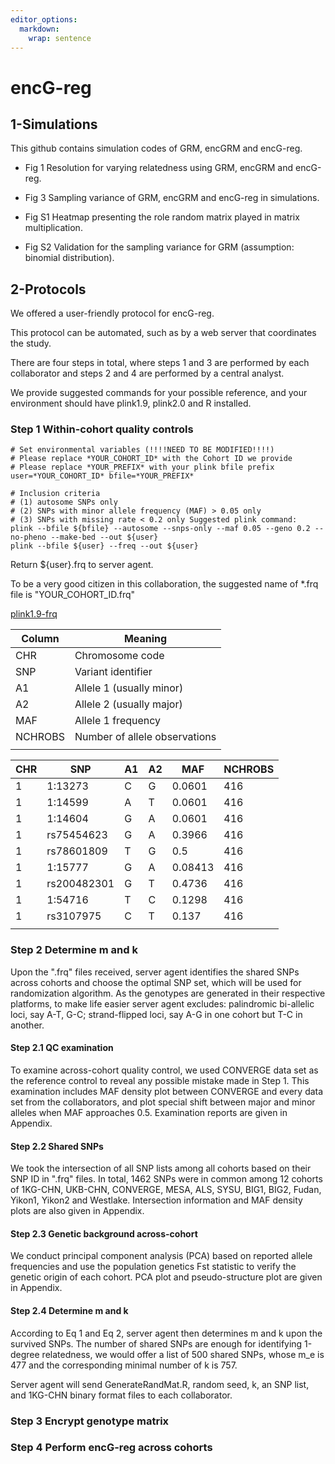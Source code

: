 ```yaml
---
editor_options: 
  markdown: 
    wrap: sentence
---
```


# encG-reg

## 1-Simulations

This github contains simulation codes of GRM, encGRM and encG-reg.

-   Fig 1 Resolution for varying relatedness using GRM, encGRM and encG-reg.

-   Fig 3 Sampling variance of GRM, encGRM and encG-reg in simulations.

-   Fig S1 Heatmap presenting the role random matrix played in matrix multiplication.

-   Fig S2 Validation for the sampling variance for GRM (assumption: binomial distribution).

## 2-Protocols

We offered a user-friendly protocol for encG-reg.

This protocol can be automated, such as by a web server that coordinates the study.

There are four steps in total, where steps 1 and 3 are performed by each collaborator and steps 2 and 4 are performed by a central analyst.

We provide suggested commands for your possible reference, and your environment should have plink1.9, plink2.0 and R installed.

### Step 1 Within-cohort quality controls

``` shell
# Set environmental variables (!!!!NEED TO BE MODIFIED!!!!)
# Please replace *YOUR_COHORT_ID* with the Cohort ID we provide
# Please replace *YOUR_PREFIX* with your plink bfile prefix
user=*YOUR_COHORT_ID* bfile=*YOUR_PREFIX*

# Inclusion criteria
# (1) autosome SNPs only
# (2) SNPs with minor allele frequency (MAF) > 0.05 only
# (3) SNPs with missing rate < 0.2 only Suggested plink command: 
plink --bfile ${bfile} --autosome --snps-only --maf 0.05 --geno 0.2 --no-pheno --make-bed --out ${user}
plink --bfile ${user} --freq --out ${user}
```

Return \${user}.frq to server agent.

To be a very good citizen in this collaboration, the suggested name of \*.frq file is "YOUR_COHORT_ID.frq"

[plink1.9-frq](https://www.cog-genomics.org/plink/1.9/formats#frq)

| Column  | Meaning                       |
|---------|-------------------------------|
| CHR     | Chromosome code               |
| SNP     | Variant identifier            |
| A1      | Allele 1 (usually minor)      |
| A2      | Allele 2 (usually major)      |
| MAF     | Allele 1 frequency            |
| NCHROBS | Number of allele observations |
|         |                               |

| CHR | SNP         | A1  | A2  | MAF     | NCHROBS |
|-----|-------------|-----|-----|---------|---------|
| 1   | 1:13273     | C   | G   | 0.0601  | 416     |
| 1   | 1:14599     | A   | T   | 0.0601  | 416     |
| 1   | 1:14604     | G   | A   | 0.0601  | 416     |
| 1   | rs75454623  | G   | A   | 0.3966  | 416     |
| 1   | rs78601809  | T   | G   | 0.5     | 416     |
| 1   | 1:15777     | G   | A   | 0.08413 | 416     |
| 1   | rs200482301 | G   | T   | 0.4736  | 416     |
| 1   | 1:54716     | T   | C   | 0.1298  | 416     |
| 1   | rs3107975   | C   | T   | 0.137   | 416     |
|     |             |     |     |         |         |

### Step 2 Determine m and k

Upon the ".frq" files received, server agent identifies the shared SNPs across cohorts and choose the optimal SNP set, which will be used for randomization algorithm.
As the genotypes are generated in their respective platforms, to make life easier server agent excludes: palindromic bi-allelic loci, say A-T, G-C; strand-flipped loci, say A-G in one cohort but T-C in another.

#### Step 2.1 QC examination

To examine across-cohort quality control, we used CONVERGE data set as the reference control to reveal any possible mistake made in Step 1.
This examination includes MAF density plot between CONVERGE and every data set from the collaborators, and plot special shift between major and minor alleles when MAF approaches 0.5.
Examination reports are given in Appendix.

#### Step 2.2 Shared SNPs

We took the intersection of all SNP lists among all cohorts based on their SNP ID in ".frq" files.
In total, 1462 SNPs were in common among 12 cohorts of 1KG-CHN, UKB-CHN, CONVERGE, MESA, ALS, SYSU, BIG1, BIG2, Fudan, Yikon1, Yikon2 and Westlake.
Intersection information and MAF density plots are also given in Appendix.

#### Step 2.3 Genetic background across-cohort

We conduct principal component analysis (PCA) based on reported allele frequencies and use the population genetics Fst statistic to verify the genetic origin of each cohort.
PCA plot and pseudo-structure plot are given in Appendix.

#### Step 2.4 Determine m and k

According to Eq 1 and Eq 2, server agent then determines m and k upon the survived SNPs.
The number of shared SNPs are enough for identifying 1-degree relatedness, we would offer a list of 500 shared SNPs, whose m_e is 477 and the corresponding minimal number of k is 757.

Server agent will send GenerateRandMat.R, random seed, k, an SNP list, and 1KG-CHN binary format files to each collaborator.

### Step 3 Encrypt genotype matrix

### Step 4 Perform encG-reg across cohorts
